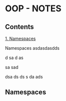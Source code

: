 # OOP - NOTES

## Contents
[1. Namespaces](#Namespaces)


Namespaces
asdasdasdds

d
sa
d
as

sa
sad

dsa
ds
ds
s
da
ads


## Namespaces